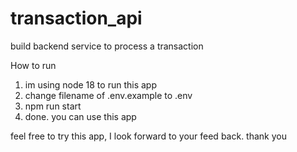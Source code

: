 # transaction_api
build backend service to process a transaction

How to run
1. im using node 18 to run this app
2. change filename of .env.example to .env
3. npm run start
4. done. you can use this app

feel free to try this app, I look forward to your feed back.
thank you
